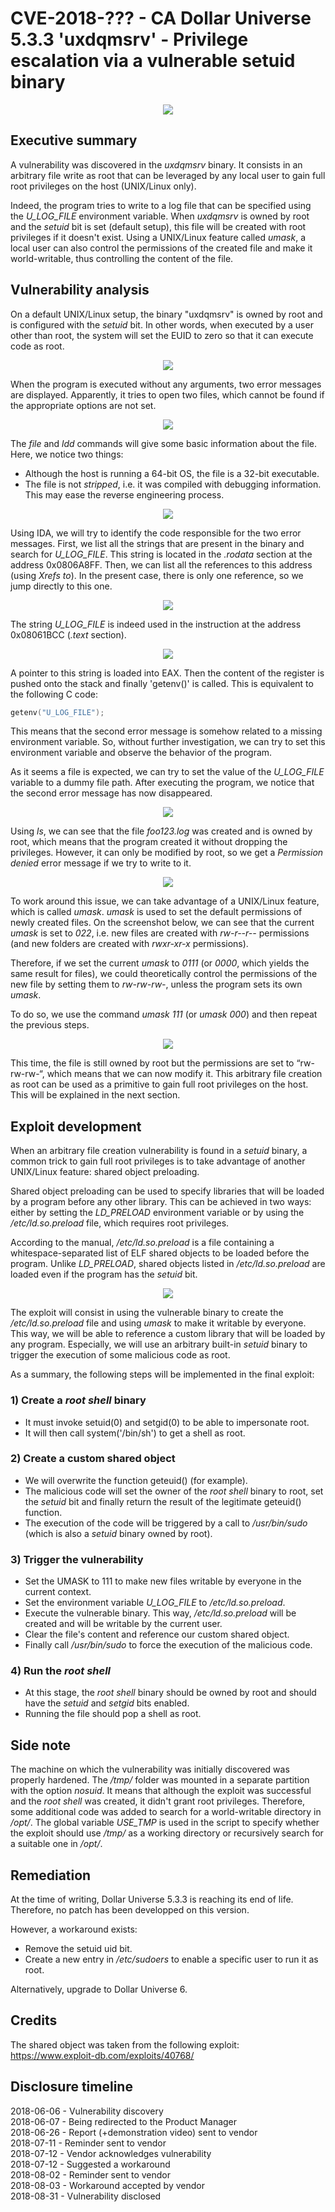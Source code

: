 #  CVE-2018-??? - CA Dollar Universe 5.3.3 'uxdqmsrv' - Privilege escalation via a vulnerable setuid binary 

<p align="center">
  <img src="https://github.com/itm4n/ca-dollaru-uxdqmsrv-privesc/raw/master/screenshots/ca-dollaru-uxdqmsrv-privesc.gif">
</p>

## Executive summary
A vulnerability was discovered in the _uxdqmsrv_ binary. It consists in an arbitrary file write as root that can be leveraged by any local user to gain full root privileges on the host (UNIX/Linux only).

Indeed, the program tries to write to a log file that can be specified using the _U_LOG_FILE_ environment variable. When _uxdqmsrv_ is owned by root and the _setuid_ bit is set (default setup), this file will be created with root privileges if it doesn't exist. Using a UNIX/Linux feature called _umask_, a local user can also control the permissions of the created file and make it world-writable, thus controlling the content of the file.

## Vulnerability analysis
On a default UNIX/Linux setup, the binary "uxdqmsrv" is owned by root and is configured with the _setuid_ bit. In other words, when executed by a user other than root, the system will set the EUID to zero so that it can execute code as root.

<p align="center">
  <img src="https://github.com/itm4n/ca-dollaru-uxdqmsrv-privesc/raw/master/screenshots/01_file-permissions.png">
</p>

When the program is executed without any arguments, two error messages are displayed. Apparently, it tries to open two files, which cannot be found if the appropriate options are not set.

<p align="center">
  <img src="https://github.com/itm4n/ca-dollaru-uxdqmsrv-privesc/raw/master/screenshots/02_error-missing-file.png">
</p>

The _file_ and _ldd_ commands will give some basic information about the file. Here, we notice two things:
- Although the host is running a 64-bit OS, the file is a 32-bit executable.
- The file is not _stripped_, i.e. it was compiled with debugging information. This may ease the reverse engineering process.

<p align="center">
  <img src="https://github.com/itm4n/ca-dollaru-uxdqmsrv-privesc/raw/master/screenshots/03_file-info.png">
</p>

Using IDA, we will try to identify the code responsible for the two error messages.
First, we list all the strings that are present in the binary and search for _U_LOG_FILE_. This string is located in the _.rodata_ section at the address 0x0806A8FF. Then, we can list all the references to this address (using _Xrefs to_). In the present case, there is only one reference, so we jump directly to this one.

<p align="center">
  <img src="https://github.com/itm4n/ca-dollaru-uxdqmsrv-privesc/raw/master/screenshots/04_ida-string-ref.png">
</p>

The string _U_LOG_FILE_ is indeed used in the instruction at the address 0x08061BCC (_.text_ section).

<p align="center">
  <img src="https://github.com/itm4n/ca-dollaru-uxdqmsrv-privesc/raw/master/screenshots/05_ida-getenv-call.png">
</p>

A pointer to this string is loaded into EAX. Then the content of the register is pushed onto the stack and finally 'getenv()' is called. This is equivalent to the following C code:

```c
getenv("U_LOG_FILE");
```

This means that the second error message is somehow related to a missing environment variable. So, without further investigation, we can try to set this environment variable and observe the behavior of the program.

As it seems a file is expected, we can try to set the value of the _U_LOG_FILE_ variable to a dummy file path. After executing the program, we notice that the second error message has now disappeared.

<p align="center">
  <img src="https://github.com/itm4n/ca-dollaru-uxdqmsrv-privesc/raw/master/screenshots/06_env-var-and-run.png">
</p>

Using _ls_, we can see that the file _foo123.log_ was created and is owned by root, which means that the program created it without dropping the privileges. However, it can only be modified by root, so we get a _Permission denied_ error message if we try to write to it.

<p align="center">
  <img src="https://github.com/itm4n/ca-dollaru-uxdqmsrv-privesc/raw/master/screenshots/07_permission-denied.png">
</p>

To work around this issue, we can take advantage of a UNIX/Linux feature, which is called _umask_. _umask_ is used to set the default permissions of newly created files. On the screenshot below, we can see that the current _umask_ is set to _022_, i.e. new files are created with _rw-r--r--_ permissions (and new folders are created with _rwxr-xr-x_ permissions).

Therefore, if we set the current _umask_ to _0111_ (or _0000_, which yields the same result for files), we could theoretically control the permissions of the new file by setting them to _rw-rw-rw-_, unless the program sets its own _umask_.

To do so, we use the command _umask 111_ (or _umask 000_) and then repeat the previous steps.

<p align="center">
  <img src="https://github.com/itm4n/ca-dollaru-uxdqmsrv-privesc/raw/master/screenshots/08_using-umask.png">
</p>

This time, the file is still owned by root but the permissions are set to “rw-rw-rw-“, which means that we can now modify it.
This arbitrary file creation as root can be used as a primitive to gain full root privileges on the host. This will be explained in the next section.

## Exploit development

When an arbitrary file creation vulnerability is found in a _setuid_ binary, a common trick to gain full root privileges is to take advantage of another UNIX/Linux feature: shared object preloading.

Shared object preloading can be used to specify libraries that will be loaded by a program before any other library. This can be achieved in two ways: either by setting the _LD_PRELOAD_ environment variable or by using the _/etc/ld.so.preload_ file, which requires root privileges.

According to the manual, _/etc/ld.so.preload_ is a file containing a whitespace-separated list of ELF shared objects to be loaded before the program. Unlike _LD_PRELOAD_, shared objects listed in _/etc/ld.so.preload_ are loaded even if the program has the _setuid_ bit.

<p align="center">
  <img src="https://github.com/itm4n/ca-dollaru-uxdqmsrv-privesc/raw/master/screenshots/09_man-ld-so-preload.png">
</p>

The exploit will consist in using the vulnerable binary to create the _/etc/ld.so.preload_ file and using _umask_ to make it writable by everyone. This way, we will be able to reference a custom library that will be loaded by any program. Especially, we will use an arbitrary built-in _setuid_ binary to trigger the execution of some malicious code as root.

As a summary, the following steps will be implemented in the final exploit:

### 1) Create a _root shell_ binary
- It must invoke setuid(0) and setgid(0) to be able to impersonate root.
- It will then call system('/bin/sh') to get a shell as root.

### 2) Create a custom shared object
- We will overwrite the function geteuid() (for example).
- The malicious code will set the owner of the _root shell_ binary to root, set the _setuid_ bit and finally return the result of the legitimate geteuid() function.
- The execution of the code will be triggered by a call to _/usr/bin/sudo_ (which is also a _setuid_ binary owned by root).

### 3) Trigger the vulnerability
- Set the UMASK to 111 to make new files writable by everyone in the current context.
- Set the environment variable _U_LOG_FILE_ to _/etc/ld.so.preload_.
- Execute the vulnerable binary. This way, _/etc/ld.so.preload_ will be created and will be writable by the current user.
- Clear the file's content and reference our custom shared object.
- Finally call _/usr/bin/sudo_ to force the execution of the malicious code.

### 4) Run the _root shell_
- At this stage, the _root shell_ binary should be owned by root and should have the _setuid_ and _setgid_ bits enabled.
- Running the file should pop a shell as root.

## Side note 
The machine on which the vulnerability was initially discovered was properly hardened. The _/tmp/_ folder was mounted in a separate partition with the option _nosuid_. It means that although the exploit was successful and the _root shell_ was created, it didn't grant root privileges. Therefore, some additional code was added to search for a world-writable directory in _/opt/_. The global variable _USE_TMP_ is used in the script to specify whether the exploit should use _/tmp/_ as a working directory or recursively search for a suitable one in _/opt/_.

## Remediation  
At the time of writing, Dollar Universe 5.3.3 is reaching its end of life. Therefore, no patch has been developped on this version.

However, a workaround exists:
- Remove the setuid uid bit. 
- Create a new entry in _/etc/sudoers_ to enable a specific user to run it as root. 

Alternatively, upgrade to Dollar Universe 6. 

## Credits 
The shared object was taken from the following exploit: https://www.exploit-db.com/exploits/40768/

## Disclosure timeline 
2018-06-06 - Vulnerability discovery  
2018-06-07 - Being redirected to the Product Manager  
2018-06-26 - Report (+demonstration video) sent to vendor  
2018-07-11 - Reminder sent to vendor  
2018-07-12 - Vendor acknowledges vulnerability  
2018-07-12 - Suggested a workaround  
2018-08-02 - Reminder sent to vendor  
2018-08-03 - Workaround accepted by vendor  
2018-08-31 - Vulnerability disclosed  
